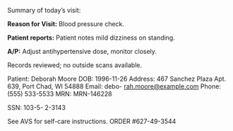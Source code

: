 Summary of today’s visit: 

**Reason for Visit:** Blood pressure check. 

**Patient reports:** Patient notes mild dizziness on standing. 
 

**A/P:** Adjust antihypertensive dose, monitor closely.

Records reviewed; no outside scans available. 


Patient: Deborah Moore
DOB: 1996-11-26 
Address: 467 Sanchez Plaza Apt. 639, Port Chad, WI 54888 
Email: debo-
rah.moore@example.com
Phone: (555) 533-5533
MRN: MRN-146228 

SSN: 103-5-
2-3143

See AVS for self-care instructions.
ORDER #627-49-3544
